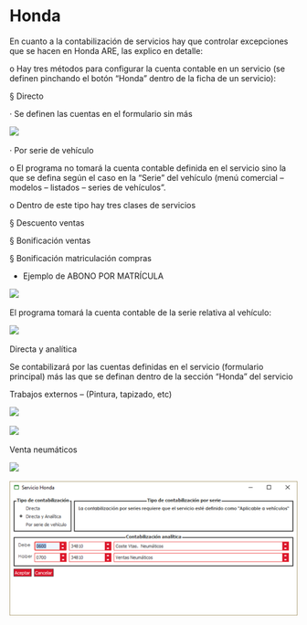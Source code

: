 # Honda

En cuanto a la contabilización de servicios hay que controlar excepciones que se hacen en Honda ARE, las explico en detalle:

o Hay tres métodos para configurar la cuenta contable en un servicio \(se definen pinchando el botón “Honda” dentro de la ficha de un servicio\):

§ Directo

· Se definen las cuentas en el formulario sin más

![](https://blobscdn.gitbook.com/v0/b/gitbook-28427.appspot.com/o/assets%2F-LTcyFdZ4rHGHbqQN78p%2F-LUFUOwBtj2nttr-4GVo%2F-LUFUePqBXWClEFaJruu%2Fimage.png?alt=media&token=165d8025-14bd-463c-adbd-f1f5bc8570af)

· Por serie de vehículo

o El programa no tomará la cuenta contable definida en el servicio sino la que se defina según el caso en la “Serie” del vehículo \(menú comercial – modelos – listados – series de vehículos”.

o Dentro de este tipo hay tres clases de servicios

§ Descuento ventas

§ Bonificación ventas

§ Bonificación matriculación compras

- Ejemplo de ABONO POR MATRÍCULA

![](https://blobscdn.gitbook.com/v0/b/gitbook-28427.appspot.com/o/assets%2F-LTcyFdZ4rHGHbqQN78p%2F-LUFUOwBtj2nttr-4GVo%2F-LUFUh_laRjX2c6q6-Ry%2Fimage.png?alt=media&token=bace31ff-f585-4295-9460-ee1b7c8ea777)

El programa tomará la cuenta contable de la serie relativa al vehículo:

![](https://blobscdn.gitbook.com/v0/b/gitbook-28427.appspot.com/o/assets%2F-LTcyFdZ4rHGHbqQN78p%2F-LUFUOwBtj2nttr-4GVo%2F-LUFUl1H1c4P4it-B3ON%2Fimage.png?alt=media&token=9986febf-3b72-433f-ae72-e335adef6b30)

 Directa y analítica

 Se contabilizará por las cuentas definidas en el servicio \(formulario principal\) más las que se definan dentro de la sección “Honda” del servicio

 Trabajos externos – \(Pintura, tapizado, etc\)

![](https://blobscdn.gitbook.com/v0/b/gitbook-28427.appspot.com/o/assets%2F-LTcyFdZ4rHGHbqQN78p%2F-LUFUOwBtj2nttr-4GVo%2F-LUFUoS-EFFQmc4yq-06%2Fimage.png?alt=media&token=38d8a9a8-b38e-4f50-8229-b204a3d8997f)

![](https://blobscdn.gitbook.com/v0/b/gitbook-28427.appspot.com/o/assets%2F-LTcyFdZ4rHGHbqQN78p%2F-LUFUOwBtj2nttr-4GVo%2F-LUFUqEqhRCKEaXfSKmI%2Fimage.png?alt=media&token=071887e9-6439-45fa-b1d0-b59607faaa49)

Venta neumáticos

![](https://blobscdn.gitbook.com/v0/b/gitbook-28427.appspot.com/o/assets%2F-LTcyFdZ4rHGHbqQN78p%2F-LUFUOwBtj2nttr-4GVo%2F-LUFUtbfEHr0XTzGCdqM%2Fimage.png?alt=media&token=abf37d96-8318-410d-a120-2b15b061a99c)

![](../../../../.gitbook/assets/image%20%2848%29.png)

